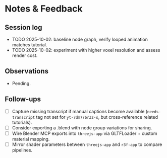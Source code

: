 # Notes & Feedback

## Session log
- TODO 2025-10-02: baseline node graph, verify looped animation matches tutorial.
- TODO 2025-10-02: experiment with higher voxel resolution and assess render cost.

## Observations
- Pending.

## Follow-ups
- [ ] Capture missing transcript if manual captions become available (`needs-transcript` tag not set for `yt-7dm776rZz-s`, but cross-reference related tutorials).
- [ ] Consider exporting a .blend with node group variations for sharing.
- [ ] Wire Blender MCP exports into `threejs-app` via GLTFLoader + custom material mapping.
- [ ] Mirror shader parameters between `threejs-app` and `r3f-app` to compare pipelines.

